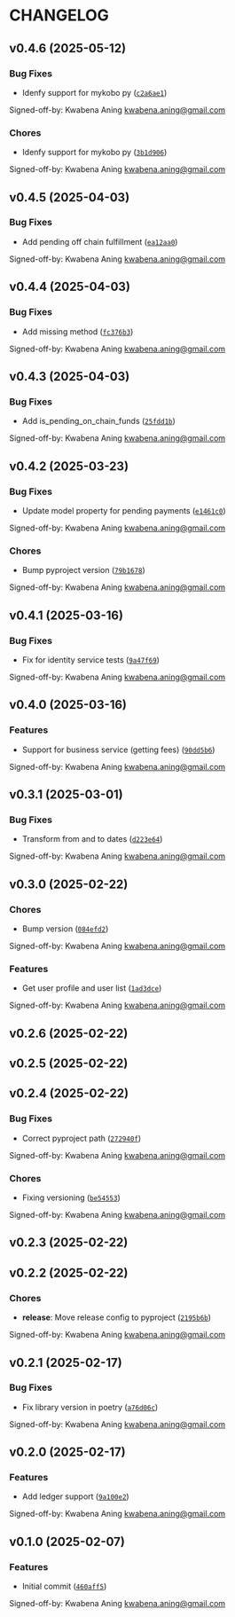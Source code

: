 # CHANGELOG


## v0.4.6 (2025-05-12)

### Bug Fixes

- Idenfy support for mykobo py
  ([`c2a6ae1`](https://github.com/mykobo/mykobo-py/commit/c2a6ae1672b69a9ffbf348cf09730e7a71281c2c))

Signed-off-by: Kwabena Aning <kwabena.aning@gmail.com>

### Chores

- Idenfy support for mykobo py
  ([`3b1d906`](https://github.com/mykobo/mykobo-py/commit/3b1d906294c3c20e7010ec55a3101a3e2966f6db))

Signed-off-by: Kwabena Aning <kwabena.aning@gmail.com>


## v0.4.5 (2025-04-03)

### Bug Fixes

- Add pending off chain fulfillment
  ([`ea12aa0`](https://github.com/mykobo/mykobo-py/commit/ea12aa099765c67d9b772172b5389a3bbe01e3a9))

Signed-off-by: Kwabena Aning <kwabena.aning@gmail.com>


## v0.4.4 (2025-04-03)

### Bug Fixes

- Add missing method
  ([`fc376b3`](https://github.com/mykobo/mykobo-py/commit/fc376b3591e8a7c676cbd13f532a680487b7fa4c))

Signed-off-by: Kwabena Aning <kwabena.aning@gmail.com>


## v0.4.3 (2025-04-03)

### Bug Fixes

- Add is_pending_on_chain_funds
  ([`25fdd1b`](https://github.com/mykobo/mykobo-py/commit/25fdd1b0ecc0e176e67414368cfcea7a1aa34626))

Signed-off-by: Kwabena Aning <kwabena.aning@gmail.com>


## v0.4.2 (2025-03-23)

### Bug Fixes

- Update model property for pending payments
  ([`e1461c0`](https://github.com/mykobo/mykobo-py/commit/e1461c02e678eb5dae1cd4cba1bbbe603ced9dab))

Signed-off-by: Kwabena Aning <kwabena.aning@gmail.com>

### Chores

- Bump pyproject version
  ([`79b1678`](https://github.com/mykobo/mykobo-py/commit/79b1678120b8febf5c11ae64ed85f3c0d40fc5e1))

Signed-off-by: Kwabena Aning <kwabena.aning@gmail.com>


## v0.4.1 (2025-03-16)

### Bug Fixes

- Fix for identity service tests
  ([`9a47f69`](https://github.com/mykobo/mykobo-py/commit/9a47f692ea51473978937998f76f871cedbbe9fa))

Signed-off-by: Kwabena Aning <kwabena.aning@gmail.com>


## v0.4.0 (2025-03-16)

### Features

- Support for business service (getting fees)
  ([`90dd5b6`](https://github.com/mykobo/mykobo-py/commit/90dd5b66d2506fe966691e36ede9b3740833f52b))

Signed-off-by: Kwabena Aning <kwabena.aning@gmail.com>


## v0.3.1 (2025-03-01)

### Bug Fixes

- Transform from and to dates
  ([`d223e64`](https://github.com/mykobo/mykobo-py/commit/d223e642d23702fb11d35be2772bf3730019a475))

Signed-off-by: Kwabena Aning <kwabena.aning@gmail.com>


## v0.3.0 (2025-02-22)

### Chores

- Bump version
  ([`084efd2`](https://github.com/mykobo/mykobo-py/commit/084efd276b52eca65dfaceba5dfbf50483c2c96b))

Signed-off-by: Kwabena Aning <kwabena.aning@gmail.com>

### Features

- Get user profile and user list
  ([`1ad3dce`](https://github.com/mykobo/mykobo-py/commit/1ad3dce46525d7b97d88795446eda0553f1a438c))

Signed-off-by: Kwabena Aning <kwabena.aning@gmail.com>


## v0.2.6 (2025-02-22)


## v0.2.5 (2025-02-22)


## v0.2.4 (2025-02-22)

### Bug Fixes

- Correct pyproject path
  ([`272940f`](https://github.com/mykobo/mykobo-py/commit/272940fa6b2b203eeaeb27b1aa1422ba8f032283))

Signed-off-by: Kwabena Aning <kwabena.aning@gmail.com>

### Chores

- Fixing versioning
  ([`be54553`](https://github.com/mykobo/mykobo-py/commit/be54553255922f5718794ef52f2d518510b0fd14))

Signed-off-by: Kwabena Aning <kwabena.aning@gmail.com>


## v0.2.3 (2025-02-22)


## v0.2.2 (2025-02-22)

### Chores

- **release**: Move release config to pyproject
  ([`2195b6b`](https://github.com/mykobo/mykobo-py/commit/2195b6b8fbae79926706983f1763d49a91bf46cb))

Signed-off-by: Kwabena Aning <kwabena.aning@gmail.com>


## v0.2.1 (2025-02-17)

### Bug Fixes

- Fix library version in poetry
  ([`a76d06c`](https://github.com/mykobo/mykobo-py/commit/a76d06c42c5cdd7537f026991b440e854f120d01))

Signed-off-by: Kwabena Aning <kwabena.aning@gmail.com>


## v0.2.0 (2025-02-17)

### Features

- Add ledger support
  ([`9a100e2`](https://github.com/mykobo/mykobo-py/commit/9a100e2ccb9e0624d3e98c1ad27a04fdb70c26f4))

Signed-off-by: Kwabena Aning <kwabena.aning@gmail.com>


## v0.1.0 (2025-02-07)

### Features

- Initial commit
  ([`460aff5`](https://github.com/mykobo/mykobo-py/commit/460aff58aca84c4e634dffc15cf08fdc4b0b5086))

Signed-off-by: Kwabena Aning <kwabena.aning@gmail.com>

